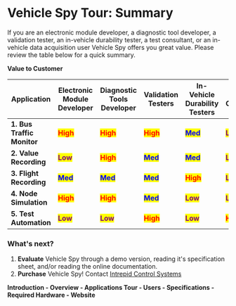 # Vehicle Spy Tour: Summary

If you are an electronic module developer, a diagnostic tool developer, a validation tester, an in-vehicle durability tester, a test consultant, or an in-vehicle data acquisition user Vehicle Spy offers you great value. Please review the table below for a quick summary.

&#x20;                                                                                        **Value to Customer**

| **Application**            | **Electronic Module Developer**            | **Diagnostic Tools Developer**             | **Validation Testers**                   | **In-Vehicle Durability Testers**          | **Test Consultants**                       | **In-Vehicle Data Acquisition**            |
| -------------------------- | ------------------------------------------ | ------------------------------------------ | ---------------------------------------- | ------------------------------------------ | ------------------------------------------ | ------------------------------------------ |
| **1. Bus Traffic Monitor** | <mark style="color:red;">**High**</mark>   | <mark style="color:red;">**High**</mark>   | <mark style="color:red;">**High**</mark> | <mark style="color:blue;">**Med**</mark>   | <mark style="color:purple;">**Low**</mark> | <mark style="color:purple;">**Low**</mark> |
| **2. Value Recording**     | <mark style="color:purple;">**Low**</mark> | <mark style="color:red;">**High**</mark>   | <mark style="color:blue;">**Med**</mark> | <mark style="color:blue;">**Med**</mark>   | <mark style="color:purple;">**Low**</mark> | <mark style="color:red;">**High**</mark>   |
| **3. Flight Recording**    | <mark style="color:blue;">**Med**</mark>   | <mark style="color:blue;">**Med**</mark>   | <mark style="color:blue;">**Med**</mark> | <mark style="color:red;">**High**</mark>   | <mark style="color:purple;">**Low**</mark> | <mark style="color:purple;">**Low**</mark> |
| **4. Node Simulation**     | <mark style="color:red;">**High**</mark>   | <mark style="color:red;">**High**</mark>   | <mark style="color:blue;">**Med**</mark> | <mark style="color:purple;">**Low**</mark> | <mark style="color:purple;">**Low**</mark> | <mark style="color:purple;">**Low**</mark> |
| **5. Test Automation**     | <mark style="color:purple;">**Low**</mark> | <mark style="color:purple;">**Low**</mark> | <mark style="color:red;">**High**</mark> | <mark style="color:purple;">**Low**</mark> | <mark style="color:red;">**High**</mark>   | <mark style="color:purple;">**Low**</mark> |

### What's next?

1. **Evaluate** Vehicle Spy through a demo version, reading it's specification sheet, and/or reading the online documentation.
2. **Purchase** Vehicle Spy! Contact [Intrepid Control Systems](http://www.intrepidcs.com)

<mark style="color:red;"></mark>

**Introduction - Overview - Applications Tour - Users - Specifications - Required Hardware - Website**
